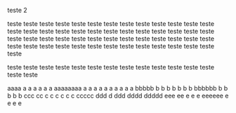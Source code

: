 teste 2

teste teste teste teste teste teste teste teste teste teste teste teste teste teste teste teste teste teste teste teste teste teste teste teste teste teste teste teste teste teste teste teste teste teste teste teste teste teste teste teste teste teste teste teste teste teste teste teste teste teste teste teste teste 

teste teste teste teste teste teste teste teste teste teste teste teste teste teste teste 


aaaa a a a a a a aaaaaaaa  a a a a a  a a a a a
bbbbb   b b b b b  b b bbbbbb b b b b b 
ccc cc c c c c c c ccccc
ddd d ddd dddd ddddd
eee ee e e e eeeeee e e e e 

